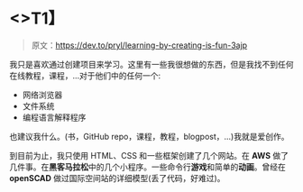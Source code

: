 # <<learning by="" creating="" is="" fun="">>T1】</learning>

> 原文：<https://dev.to/pryl/learning-by-creating-is-fun-3ajp>

我只是喜欢通过创建项目来学习。这里有一些我很想做的东西，但是我找不到任何在线教程，课程，...对于他们中的任何一个:

*   网络浏览器
*   文件系统
*   编程语言解释程序

也建议我什么。(书，GitHub repo，课程，教程，blogpost，...)我就是爱创作。

到目前为止，我只使用 HTML、CSS 和一些框架创建了几个网站。在 **AWS** 做了几件事。在**黑客马拉松**中的几个小程序。一些命令行**游戏**和简单的**动画**。曾经在 **openSCAD** 做过国际空间站的详细模型(丢了代码，好难过)。